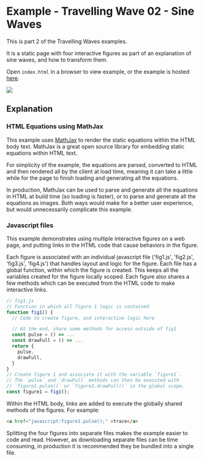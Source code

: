 # Example - Travelling Wave 02 - Sine Waves

This is part 2 of the Travelling Waves examples.

It is a static page with four interactive figures as part of an explanation of sine waves, and how to transform them.

Open `index.html` in a browser to view example, or the example is hosted [here](https://airladon.github.io/FigureOne/examples/Traveling%20Wave%2001%20-%20Sine%20Waves/index.html).


![](./example.gif)

## Explanation


### HTML Equations using MathJax

This example uses [MathJax](https://www.mathjax.org) to render the static equations within the HTML body text. MathJax is a great open source library for embedding static equations within HTML text.

For simplicity of the example, the equations are parsed, converted to HTML and then rendered all by the client at load time, meaning it can take a little while for the page to finish loading and generating all the equations.

In production, MathJax can be used to parse and generate all the equations in HTML at build time (so loading is faster), or to parse and generate all the equations as images. Both ways would make for a better user experience, but would unnecessarily complicate this example.


### Javascript files

This example demonstrates using multiple interactive figures on a web page, and putting links in the HTML code that cause behaviors in the figure.

Each figure is associated with an individual javascript file ('fig1.js', 'fig2.js', 'fig3.js', 'fig4.js') that handles layout and logic for the figure. Each file has a global function, within which the figure is created. This keeps all the variables created for the figure locally scoped. Each figure also shares a few methods which can be executed from the HTML code to make interactive links.

```js
// fig1.js
// Function in which all figure 1 logic is contained
function fig1() {
  // Code to create figure, and interactive logic here

  // At the end, share some methods for access outside of fig1
  const pulse = () => ...
  const drawFull = () => ...
  return {
    pulse,
    drawFull,
  }
}
// Create figure 1 and associate it with the variable `figure1`.
// The `pulse` and `drawFull` methods can then be executed with
// `figure1.pulse()` or `figure1.drawFull()` in the global scope.
const figure1 = fig1();
```

Within the HTML body, links are added to execute the globally shared methods of the figures. For example:

```html
<a href="javascript:figure1.pulse();" >trace</a>
```

Splitting the four figures into separate files makes the example easier to code and read. However, as downloading separate files can be time consuming, in production it is recommended they be bundled into a single file.